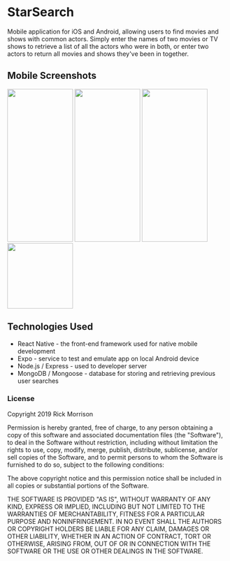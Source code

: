 # StarSearch
Mobile application for iOS and Android, allowing users to find movies and shows with common actors. Simply enter the names of two movies or TV shows to retrieve a list of all the actors who were in both, or enter two actors to return all movies and shows they've been in together.

## Mobile Screenshots
<img src="https://i.imgur.com/wFdaKpi.jpg" width="150" height="350" />
<img src="https://i.imgur.com/bHFNVBB.jpg" width="150" height="350" />
<img src="https://i.imgur.com/ozFBcUX.jpg" width="150" height="350" />
<img src="https://i.imgur.com/aqqd9Df.jpg" width="150" />


## Technologies Used
- React Native - the front-end framework used for native mobile development
- Expo - service to test and emulate app on local Android device
- Node.js / Express - used to developer server
- MongoDB / Mongoose - database for storing and retrieving previous user searches


### License

Copyright 2019 Rick Morrison

Permission is hereby granted, free of charge, to any person obtaining a copy of this software and associated documentation files (the "Software"), to deal in the Software without restriction, including without limitation the rights to use, copy, modify, merge, publish, distribute, sublicense, and/or sell copies of the Software, and to permit persons to whom the Software is furnished to do so, subject to the following conditions:

The above copyright notice and this permission notice shall be included in all copies or substantial portions of the Software.

THE SOFTWARE IS PROVIDED "AS IS", WITHOUT WARRANTY OF ANY KIND, EXPRESS OR IMPLIED, INCLUDING BUT NOT LIMITED TO THE WARRANTIES OF MERCHANTABILITY, FITNESS FOR A PARTICULAR PURPOSE AND NONINFRINGEMENT. IN NO EVENT SHALL THE AUTHORS OR COPYRIGHT HOLDERS BE LIABLE FOR ANY CLAIM, DAMAGES OR OTHER LIABILITY, WHETHER IN AN ACTION OF CONTRACT, TORT OR OTHERWISE, ARISING FROM, OUT OF OR IN CONNECTION WITH THE SOFTWARE OR THE USE OR OTHER DEALINGS IN THE SOFTWARE.

